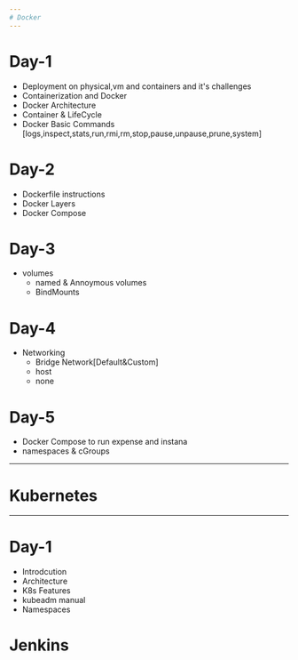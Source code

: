 ```yaml
---
# Docker
---
```

# Day-1
- Deployment on physical,vm and containers and it's challenges
- Containerization and Docker
- Docker Architecture
- Container & LifeCycle
- Docker Basic Commands
  [logs,inspect,stats,run,rmi,rm,stop,pause,unpause,prune,system]
# Day-2
- Dockerfile instructions
- Docker Layers
- Docker Compose
# Day-3
- volumes
  - named & Annoymous volumes
  - BindMounts
# Day-4
- Networking
  - Bridge Network[Default&Custom]
  - host
  - none
# Day-5
- Docker Compose to run expense and instana
- namespaces & cGroups
---
# Kubernetes
---
# Day-1
- Introdcution
- Architecture
- K8s Features
- kubeadm manual
- Namespaces

# Jenkins